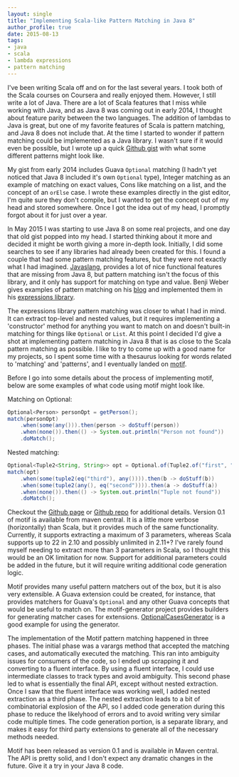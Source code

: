 ```yaml
---
layout: single
title: "Implementing Scala-like Pattern Matching in Java 8"
author_profile: true
date: 2015-08-13
tags:
- java
- scala
- lambda expressions
- pattern matching
---
```


I've been writing Scala off and on for the last several years. I took both of the Scala courses on Coursera and really enjoyed them. However, I still write a lot of Java. There are a lot of Scala features that I miss while working with Java, and as Java 8 was coming out in early 2014, I thought about feature parity between the two languages. The addition of lambdas to Java is great, but one of my favorite features of Scala is pattern matching, and Java 8 does not include that. At the time I started to wonder if pattern matching could be implemented as a Java library. I wasn't sure if it would even be possible, but I wrote up a quick [Github gist](https://gist.github.com/johnlcox/d6dded9807c5f6580626) with what some different patterns might look like.

My gist from early 2014 includes Guava `Optional` matching (I hadn't yet noticed that Java 8 included it's own `Optional` type), Integer matching as an example of matching on exact values, Cons like matching on a list, and the concept of an `orElse` case. I wrote these examples directly in the gist editor, I'm quite sure they don't compile, but I wanted to get the concept out of my head and stored somewhere. Once I got the idea out of my head, I promptly forgot about it for just over a year.

In May 2015 I was starting to use Java 8 on some real projects, and one day that old gist popped into my head. I started thinking about it more and decided it might be worth giving a more in-depth look. Initially, I did some searches to see if any libraries had already been created for this. I found a couple that had some pattern matching features, but they were not exactly what I had imagined. [Javaslang](https://github.com/javaslang), provides a lot of nice functional features that are missing from Java 8, but pattern matching isn't the focus of this library, and it only has support for matching on type and value. Benji Weber gives examples of pattern matching on his [blog](http://benjiweber.co.uk/blog/2014/08/26/deep-pattern-matching-in-java/) and implemented them in his [expressions library](https://github.com/benjiman/expressions).

The expressions library pattern matching was closer to what I had in mind. It can extract top-level and nested values, but it requires implementing a 'constructor' method for anything you want to match on and doesn't built-in matching for things like `Optional` or `List`. At this point I decided I'd give a shot at implementing pattern matching in Java 8 that is as close to the Scala pattern matching as possible. I like to try to come up with a good name for my projects, so I spent some time with a thesaurus looking for words related to 'matching' and 'patterns', and I eventually landed on [motif](http://dictionary.reference.com/browse/motif).

Before I go into some details about the process of implementing motif, below are some examples of what code using motif might look like.

Matching on Optional:

```java
Optional<Person> personOpt = getPerson();
match(personOpt)
    .when(some(any())).then(person -> doStuff(person))
    .when(none()).then(() -> System.out.println("Person not found"))
    .doMatch();
```

Nested matching:

```java
Optional<Tuple2<String, String>> opt = Optional.of(Tuple2.of("first", "second"));
match(opt)
    .when(some(tuple2(eq("third"), any()))).then(b -> doStuff(b))
    .when(some(tuple2(any(), eq("second")))).then(a -> doStuff(a))
    .when(none()).then(() -> System.out.println("Tuple not found"))
    .doMatch();
```

Checkout the [Github page](http://john.leacox.com/motif/) or [Github repo](https://github.com/johnlcox/motif) for additional details. Version 0.1 of motif is available from maven central. It is a little more verbose (horizontally) than Scala, but it provides much of the same functionality. Currently, it supports extracting a maximum of 3 parameters, whereas Scala supports up to 22 in 2.10 and possibly unlimited in 2.11+? I've rarely found myself needing to extract more than 3 parameters in Scala, so I thought this would be an OK limitation for now. Support for additional parameters could be added in the future, but it will require writing additional code generation logic.

Motif provides many useful pattern matchers out of the box, but it is also very extensible. A Guava extension could be created, for instance, that provides matchers for Guava's `Optional` and any other Guava concepts that would be useful to match on. The motif-generator project provides builders for generating matcher cases for extensions. [OptionalCasesGenerator](https://github.com/johnlcox/motif/blob/master/generator/src/main/java/com/leacox/motif/cases/OptionalCasesGenerator.java) is a good example for using the generator.

The implementation of the Motif pattern matching happened in three phases. The initial phase was a varargs method that accepted the matching cases, and automatically executed the matching. This ran into ambiguity issues for consumers of the code, so I ended up scrapping it and converting to a fluent interface. By using a fluent interface, I could use intermediate classes to track types and avoid ambiguity. This second phase led to what is essentially the final API, except without nested extraction. Once I saw that the fluent interface was working well, I added nested extraction as a third phase. The nested extraction leads to a bit of combinatorial explosion of the API, so I added code generation during this phase to reduce the likelyhood of errors and to avoid writing very similar code multiple times. The code generation portion, is a separate library, and makes it easy for third party extensions to generate all of the necessary methods needed.

Motif has been released as version 0.1 and is available in Maven central. The API is pretty solid, and I don't expect any dramatic changes in the future. Give it a try in your Java 8 code.
